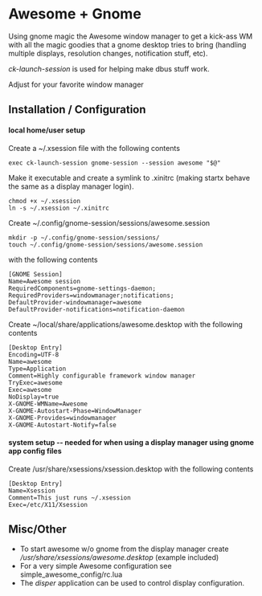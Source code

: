 # Awesome + Gnome

Using gnome magic the Awesome window manager to get a kick-ass WM with all the
magic goodies that a gnome desktop tries to bring (handling multiple displays,
resolution changes, notification stuff, etc).

*ck-launch-session* is used for helping make dbus stuff work.

Adjust for your favorite window manager

## Installation / Configuration

#### local home/user setup
Create a ~/.xsession file with the following contents

```
exec ck-launch-session gnome-session --session awesome "$@" 
```

Make it executable and create a symlink to .xinitrc (making startx behave the
same as a display manager login).

```
chmod +x ~/.xsession
ln -s ~/.xsession ~/.xinitrc
```

Create ~/.config/gnome-session/sessions/awesome.session

```
mkdir -p ~/.config/gnome-session/sessions/
touch ~/.config/gnome-session/sessions/awesome.session
```

with the following contents

```
[GNOME Session]
Name=Awesome session
RequiredComponents=gnome-settings-daemon;
RequiredProviders=windowmanager;notifications;
DefaultProvider-windowmanager=awesome
DefaultProvider-notifications=notification-daemon
```

Create ~/local/share/applications/awesome.desktop with the following contents

```
[Desktop Entry] 
Encoding=UTF-8
Name=awesome
Type=Application
Comment=Highly configurable framework window manager
TryExec=awesome
Exec=awesome
NoDisplay=true
X-GNOME-WMName=Awesome
X-GNOME-Autostart-Phase=WindowManager
X-GNOME-Provides=windowmanager
X-GNOME-Autostart-Notify=false
```

#### system setup -- needed for when using a display manager using gnome app config files

Create /usr/share/xsessions/xsession.desktop with the following contents

```
[Desktop Entry]
Name=Xsession
Comment=This just runs ~/.xsession
Exec=/etc/X11/Xsession
```

## Misc/Other

 * To start awesome w/o gnome from the display manager create _/usr/share/xsessions/awesome.desktop_ (example included)
 * For a very simple Awesome configuration see simple_awesome_config/rc.lua
 * The *disper* application can be used to control display configuration.
